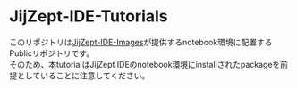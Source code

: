 # JijZept-IDE-Tutorials
このリポジトリは[JijZept-IDE-Images](https://github.com/Jij-Inc/JijZept-IDE-Images)が提供するnotebook環境に配置するPublicリポジトリです。  
そのため、本tutorialはJijZept IDEのnotebook環境にinstallされたpackageを前提としていることに注意してください。

